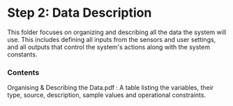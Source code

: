 # Step 2: Data Description

This folder focuses on organizing and describing all the data the system will use. This includes defining all inputs from the sensors and user settings, and all outputs that control the system's actions along with the system constants.

### Contents

Organising & Describing the Data.pdf : A table listing the variables, their type, source, description, sample values and operational constraints.
